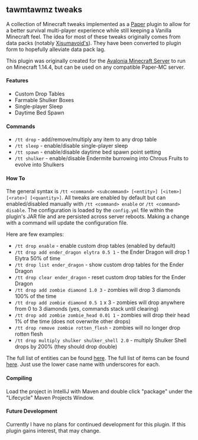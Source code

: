 ## tawmtawmz tweaks

A collection of Minecraft tweaks implemented as a [Paper](https://papermc.io/) plugin to allow for a better 
survival multi-player experience while still keeping a Vanilla Minecraft feel. The idea for most of these tweaks 
originally comes from data packs (notably [Xisumavoid's](https://vanillatweaks.net/picker/datapacks/)). They have been 
converted to plugin form to hopefully alleviate data pack lag.

This plugin was originally created for the [Avalonia Minecraft Server](avalonia.serverminer.com) to run on Minecraft 
1.14.4, but can be used on any compatible Paper-MC server.

#### Features
- Custom Drop Tables
- Farmable Shulker Boxes
- Single-player Sleep
- Daytime Bed Spawn

#### Commands

- `/tt drop` - add/remove/multiply any item to any drop table
- `/tt sleep` - enable/disable single-player sleep
- `/tt spawn` - enable/disable daytime bed spawn point setting
- `/tt shulker` - enable/disable Endermite burrowing into Chrous Fruits to evolve into Shulkers

#### How To

The general syntax is `/tt <command> <subcommand> [<entity>] [<item>] [<rate>] [<quantity>]`. All tweaks are 
enabled by default but can enabled/disabled manually with `/tt <command> enable` or `/tt <command> disable`. The
configuration is loaded by the `config.yml` file within the plugin's JAR file and are persisted across server reboots.
Making a change with a command will update the configuration file.

Here are few examples:
- `/tt drop enable` - enable custom drop tables (enabled by default)
- `/tt drop add ender_dragon elytra 0.5 1` - the Ender Dragon will drop 1 Elytra 50% of time
- `/tt drop list ender_dragon` - show custom drop tables for the Ender Dragon
- `/tt drop clear ender_dragon` - reset custom drop tables for the Ender Dragon
- `/tt drop add zombie diamond 1.0 3` - zombies will drop 3 diamonds 100% of the time
- `/tt drop add zombie diamond 0.5 1` x 3 - zombies will drop anywhere from 0 to 3 diamonds (yes, commands stack until clearing)
- `/tt drop add zombie zombie_head 0.01 1` - zombies will drop their head 1% of the time (does not overwrite other drops)
- `/tt drop remove zombie rotten_flesh` - zombies will no longer drop rotten flesh
- `/tt drop multiply shulker shulker_shell 2.0` - multiply Shulker Shell drops by 200% (they should drop double)

The full list of entities can be found [here](https://papermc.io/javadocs/paper/1.14/org/bukkit/entity/EntityType.html). 
The full list of items can be found [here](https://papermc.io/javadocs/paper/1.14/org/bukkit/Material.html). Just use 
the lower case name with underscores for each.

#### Compiling

Load the project in IntelliJ with Maven and double click "package" under the "Lifecycle" Maven Projects Window.

#### Future Development

Currently I have no plans for continued development for this plugin. If this plugin gains interest, that may change.
